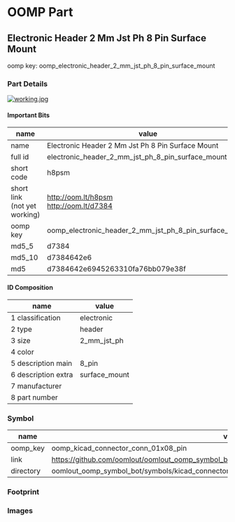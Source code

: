 # OOMP Part  
## Electronic Header 2 Mm Jst Ph 8 Pin Surface Mount  
  
oomp key: oomp_electronic_header_2_mm_jst_ph_8_pin_surface_mount  
  
### Part Details  
  
[![working.jpg](working_600.jpg)](working.jpg)  
  
#### Important Bits  
| name | value | 
| --- | --- | 
| name | Electronic Header 2 Mm Jst Ph 8 Pin Surface Mount | 
| full id | electronic_header_2_mm_jst_ph_8_pin_surface_mount | 
| short code | h8psm | 
| short link<br>(not yet working) | http://oom.lt/h8psm<br>http://oom.lt/d7384 | 
| oomp key | oomp_electronic_header_2_mm_jst_ph_8_pin_surface_mount | 
| md5_5 | d7384 | 
| md5_10 | d7384642e6 | 
| md5 | d7384642e6945263310fa76bb079e38f | 
#### ID Composition  
| name | value | 
| --- | --- | 
| 1 classification | electronic | 
| 2 type | header | 
| 3 size | 2_mm_jst_ph | 
| 4 color |  | 
| 5 description main | 8_pin | 
| 6 description extra | surface_mount | 
| 7 manufacturer |  | 
| 8 part number |  | 
### Symbol  
| name | value | 
| --- | --- | 
| oomp_key | oomp_kicad_connector_conn_01x08_pin | 
| link | https://github.com/oomlout/oomlout_oomp_symbol_bot/tree/main/symbols/kicad_connector_conn_01x08_pin | 
| directory | oomlout_oomp_symbol_bot/symbols/kicad_connector_conn_01x08_pin//working/working.kicad_sym | 
### Footprint  
### Images  

